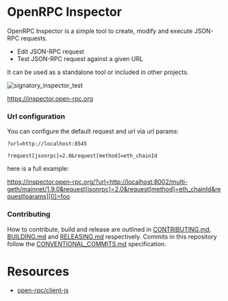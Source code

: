 # OpenRPC Inspector

OpenRPC Inspector is a simple tool to create, modify and execute JSON-RPC requests.

- Edit JSON-RPC request
- Test JSON-RPC request against a given URL

It can be used as a standalone tool or included in other projects.

![signatory_inspector_test](https://user-images.githubusercontent.com/364566/76027895-4917b180-5ee6-11ea-96b1-3aec4357120e.gif)

https://inspector.open-rpc.org

### Url configuration

You can configure the default request and url via url params:

`?url=http://localhost:8545`

`?request[jsonrpc]=2.0&request[method]=eth_chainId`

here is a full example:

https://inspector.open-rpc.org/?url=http://localhost:8002/multi-geth/mainnet/1.9.0&request[jsonrpc]=2.0&request[method]=eth_chainId&request[params][0]=foo

### Contributing

How to contribute, build and release are outlined in [CONTRIBUTING.md](CONTRIBUTING.md), [BUILDING.md](BUILDING.md) and [RELEASING.md](RELEASING.md) respectively. Commits in this repository follow the [CONVENTIONAL_COMMITS.md](CONVENTIONAL_COMMITS.md) specification.


# Resources
-  [open-rpc/client-js](https://github.com/open-rpc/client-js)
